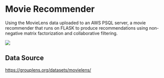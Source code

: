 # Movie Recommender
Using the MovieLens data uploaded to an AWS PSQL server, a movie recommender that runs on FLASK to produce recommendations using non-negative matrix factorization and collaborative filtering.

![](example.gif)

## Data Source
https://grouplens.org/datasets/movielens/
